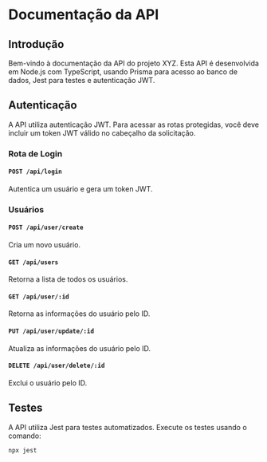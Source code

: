 # Documentação da API

## Introdução

Bem-vindo à documentação da API do projeto XYZ. Esta API é desenvolvida em Node.js com TypeScript, usando Prisma para acesso ao banco de dados, Jest para testes e autenticação JWT.

## Autenticação

A API utiliza autenticação JWT. Para acessar as rotas protegidas, você deve incluir um token JWT válido no cabeçalho da solicitação.

### Rota de Login

#### `POST /api/login`

Autentica um usuário e gera um token JWT.

### Usuários

#### `POST /api/user/create`

Cria um novo usuário.

#### `GET /api/users`

Retorna a lista de todos os usuários.

#### `GET /api/user/:id`

Retorna as informações do usuário pelo ID.

#### `PUT /api/user/update/:id`

Atualiza as informações do usuário pelo ID.

#### `DELETE /api/user/delete/:id`

Exclui o usuário pelo ID.

## Testes

A API utiliza Jest para testes automatizados. Execute os testes usando o comando:

```bash
npx jest
